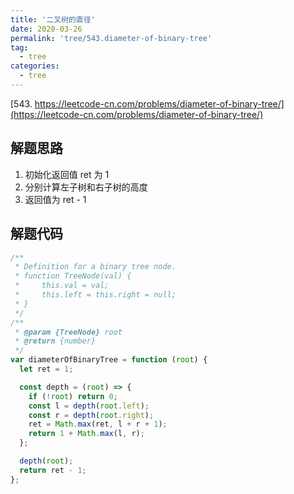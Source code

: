 ```yaml
---
title: '二叉树的直径'
date: 2020-03-26
permalink: 'tree/543.diameter-of-binary-tree'
tag:
  - tree
categories:
  - tree
---
```


[543. https://leetcode-cn.com/problems/diameter-of-binary-tree/](https://leetcode-cn.com/problems/diameter-of-binary-tree/)

## 解题思路

1. 初始化返回值 ret 为 1
2. 分别计算左子树和右子树的高度
3. 返回值为 ret - 1

## 解题代码

```js
/**
 * Definition for a binary tree node.
 * function TreeNode(val) {
 *     this.val = val;
 *     this.left = this.right = null;
 * }
 */
/**
 * @param {TreeNode} root
 * @return {number}
 */
var diameterOfBinaryTree = function (root) {
  let ret = 1;

  const depth = (root) => {
    if (!root) return 0;
    const l = depth(root.left);
    const r = depth(root.right);
    ret = Math.max(ret, l + r + 1);
    return 1 + Math.max(l, r);
  };

  depth(root);
  return ret - 1;
};
```
